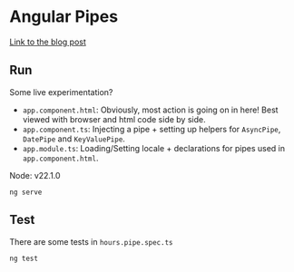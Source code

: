 # Angular Pipes

[Link to the blog post](https://itenium.be/blog/javascript/angular-pipes/)


## Run

Some live experimentation?  

- `app.component.html`: Obviously, most action is going on in here! Best viewed with browser and html code side by side.
- `app.component.ts`: Injecting a pipe + setting up helpers for `AsyncPipe`, `DatePipe` and `KeyValuePipe`.
- `app.module.ts`: Loading/Setting locale + declarations for pipes used in `app.component.html`.

Node: v22.1.0

```
ng serve
```


## Test

There are some tests in `hours.pipe.spec.ts`

```
ng test
```
